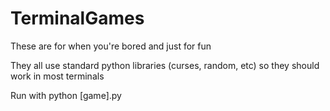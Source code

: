 # TerminalGames
These are for when you're bored and just for fun

They all use standard python libraries (curses, random, etc) so they should work in most terminals

Run with python [game].py
